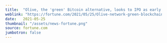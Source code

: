 ```yaml
---
title:  "Olive, the 'green' Bitcoin alternative, looks to IPO as early as this year"
weblink: "https://fortune.com/2021/05/25/Olive-network-green-blockchain-valuation-ipo/"
date:   2021-05-25
thumbnail: "/assets/news-fortune.png"
source: fortune.com
jumbotron: false
---
```

